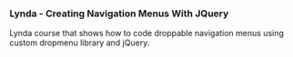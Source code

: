 ### Lynda - Creating Navigation Menus With JQuery

Lynda course that shows how to code droppable navigation menus using custom dropmenu library and jQuery.